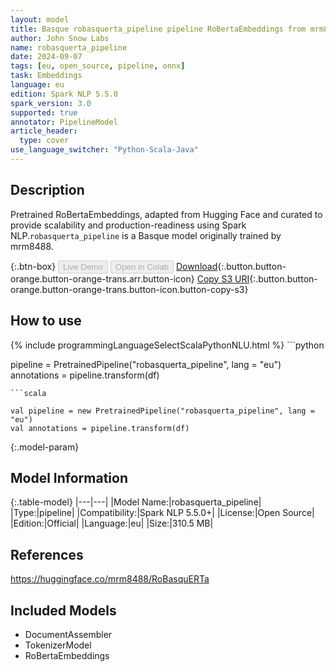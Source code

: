 ```yaml
---
layout: model
title: Basque robasquerta_pipeline pipeline RoBertaEmbeddings from mrm8488
author: John Snow Labs
name: robasquerta_pipeline
date: 2024-09-07
tags: [eu, open_source, pipeline, onnx]
task: Embeddings
language: eu
edition: Spark NLP 5.5.0
spark_version: 3.0
supported: true
annotator: PipelineModel
article_header:
  type: cover
use_language_switcher: "Python-Scala-Java"
---
```


## Description

Pretrained RoBertaEmbeddings, adapted from Hugging Face and curated to provide scalability and production-readiness using Spark NLP.`robasquerta_pipeline` is a Basque model originally trained by mrm8488.

{:.btn-box}
<button class="button button-orange" disabled>Live Demo</button>
<button class="button button-orange" disabled>Open in Colab</button>
[Download](https://s3.amazonaws.com/auxdata.johnsnowlabs.com/public/models/robasquerta_pipeline_eu_5.5.0_3.0_1725672728216.zip){:.button.button-orange.button-orange-trans.arr.button-icon}
[Copy S3 URI](s3://auxdata.johnsnowlabs.com/public/models/robasquerta_pipeline_eu_5.5.0_3.0_1725672728216.zip){:.button.button-orange.button-orange-trans.button-icon.button-copy-s3}

## How to use



<div class="tabs-box" markdown="1">
{% include programmingLanguageSelectScalaPythonNLU.html %}
```python

pipeline = PretrainedPipeline("robasquerta_pipeline", lang = "eu")
annotations =  pipeline.transform(df)   

```
```scala

val pipeline = new PretrainedPipeline("robasquerta_pipeline", lang = "eu")
val annotations = pipeline.transform(df)

```
</div>

{:.model-param}
## Model Information

{:.table-model}
|---|---|
|Model Name:|robasquerta_pipeline|
|Type:|pipeline|
|Compatibility:|Spark NLP 5.5.0+|
|License:|Open Source|
|Edition:|Official|
|Language:|eu|
|Size:|310.5 MB|

## References

https://huggingface.co/mrm8488/RoBasquERTa

## Included Models

- DocumentAssembler
- TokenizerModel
- RoBertaEmbeddings